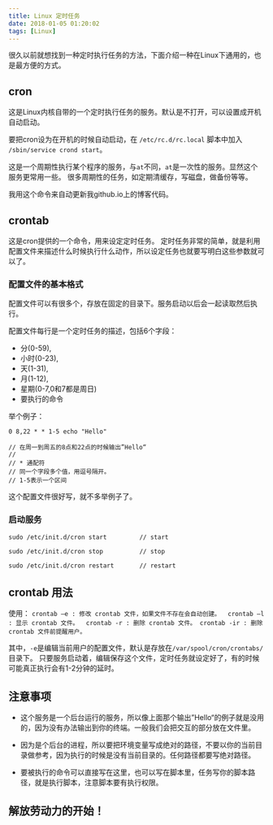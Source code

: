 ```yaml
---
title: Linux 定时任务
date: 2018-01-05 01:20:02
tags: [Linux]
---
```


很久以前就想找到一种定时执行任务的方法，下面介绍一种在Linux下通用的，也是最方便的方式。

## cron

这是Linux内核自带的一个定时执行任务的服务。默认是不打开，可以设置成开机自动启动。

要把cron设为在开机的时候自动启动，在 `/etc/rc.d/rc.local` 脚本中加入 `/sbin/service crond start`。

这是一个周期性执行某个程序的服务，与`at`不同，`at`是一次性的服务。显然这个服务更常用一些。
很多周期性的任务，如定期清缓存，写磁盘，做备份等等。

我用这个命令来自动更新我github.io上的博客代码。

## crontab

这是cron提供的一个命令，用来设定定时任务。
定时任务非常的简单，就是利用配置文件来描述什么时候执行什么动作，所以设定任务也就要写明白这些参数就可以了。

### 配置文件的基本格式

配置文件可以有很多个，存放在固定的目录下。服务启动以后会一起读取然后执行。

配置文件每行是一个定时任务的描述，包括6个字段： 

- 分(0-59), 
- 小时(0-23), 
- 天(1-31), 
- 月(1-12), 
- 星期(0-7,0和7都是周日)
- 要执行的命令

举个例子：
```
0 8,22 * * 1-5 echo "Hello"

// 在周一到周五的8点和22点的时候输出”Hello“
// 
// * 通配符
// 同一个字段多个值，用逗号隔开。
// 1-5表示一个区间
```

这个配置文件很好写，就不多举例子了。

### 启动服务

```
sudo /etc/init.d/cron start         // start

sudo /etc/init.d/cron stop          // stop

sudo /etc/init.d/cron restart       // restart

```

## crontab 用法

使用：
`
crontab –e : 修改 crontab 文件，如果文件不存在会自动创建。 
crontab –l : 显示 crontab 文件。 
crontab -r : 删除 crontab 文件。
crontab -ir : 删除 crontab 文件前提醒用户。
`

其中，`-e`是编辑当前用户的配置文件，默认是存放在`/var/spool/cron/crontabs/`目录下。
只要服务启动着，编辑保存这个文件，定时任务就设定好了，有的时候可能真正执行会有1-2分钟的延时。

## 注意事项

* 这个服务是一个后台运行的服务，所以像上面那个输出”Hello“的例子就是没用的，因为没有办法输出到你的终端。一般我们会把交互的部分放在文件里。

* 因为是个后台的进程，所以要把环境变量写成绝对的路径，不要以你的当前目录做参考，因为执行的时候是没有当前目录的。任何路径都要写绝对路径。

* 要被执行的命令可以直接写在这里，也可以写在脚本里，任务写你的脚本路径，就是执行脚本，注意脚本要有执行权限。


## 解放劳动力的开始！
